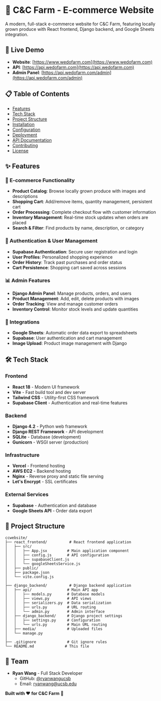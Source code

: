 # 🌱 C&C Farm - E-commerce Website

A modern, full-stack e-commerce website for C&C Farm, featuring locally grown produce with React frontend, Django backend, and Google Sheets integration.

## 🚀 Live Demo

- **Website**: [https://www.wedofarm.com](https://www.wedofarm.com)
- **API**: [https://api.wedofarm.com](https://api.wedofarm.com)
- **Admin Panel**: [https://api.wedofarm.com/admin](https://api.wedofarm.com/admin)

## 📋 Table of Contents

- [Features](#-features)
- [Tech Stack](#-tech-stack)
- [Project Structure](#-project-structure)
- [Installation](#-installation)
- [Configuration](#-configuration)
- [Deployment](#-deployment)
- [API Documentation](#-api-documentation)
- [Contributing](#-contributing)
- [License](#-license)

## ✨ Features

### 🛒 E-commerce Functionality
- **Product Catalog**: Browse locally grown produce with images and descriptions
- **Shopping Cart**: Add/remove items, quantity management, persistent cart
- **Order Processing**: Complete checkout flow with customer information
- **Inventory Management**: Real-time stock updates when orders are placed
- **Search & Filter**: Find products by name, description, or category

### 🔐 Authentication & User Management
- **Supabase Authentication**: Secure user registration and login
- **User Profiles**: Personalized shopping experience
- **Order History**: Track past purchases and order status
- **Cart Persistence**: Shopping cart saved across sessions

### 📊 Admin Features
- **Django Admin Panel**: Manage products, orders, and users
- **Product Management**: Add, edit, delete products with images
- **Order Tracking**: View and manage customer orders
- **Inventory Control**: Monitor stock levels and update quantities

### 🔗 Integrations
- **Google Sheets**: Automatic order data export to spreadsheets
- **Supabase**: User authentication and cart management
- **Image Upload**: Product image management with Django

## 🛠 Tech Stack

### Frontend
- **React 18** - Modern UI framework
- **Vite** - Fast build tool and dev server
- **Tailwind CSS** - Utility-first CSS framework
- **Supabase Client** - Authentication and real-time features

### Backend
- **Django 4.2** - Python web framework
- **Django REST Framework** - API development
- **SQLite** - Database (development)
- **Gunicorn** - WSGI server (production)

### Infrastructure
- **Vercel** - Frontend hosting
- **AWS EC2** - Backend hosting
- **Nginx** - Reverse proxy and static file serving
- **Let's Encrypt** - SSL certificates

### External Services
- **Supabase** - Authentication and database
- **Google Sheets API** - Order data export

## 📁 Project Structure

```
ccwebsite/
├── react_frontend/          # React frontend application
│   ├── src/
│   │   ├── App.jsx         # Main application component
│   │   ├── config.js       # API configuration
│   │   ├── supabaseClient.js
│   │   └── googleSheetsService.js
│   ├── public/
│   ├── package.json
│   └── vite.config.js
│
├── django_backend/          # Django backend application
│   ├── api/                # Main API app
│   │   ├── models.py       # Database models
│   │   ├── views.py        # API views
│   │   ├── serializers.py  # Data serialization
│   │   ├── urls.py         # URL routing
│   │   └── admin.py        # Admin interface
│   ├── django_backend/     # Django project settings
│   │   ├── settings.py     # Configuration
│   │   └── urls.py         # Main URL routing
│   ├── media/              # Uploaded files
│   └── manage.py
│
├── .gitignore              # Git ignore rules
└── README.md              # This file
```

## 👥 Team

- **Ryan Wang** - Full Stack Developer
  - GitHub: [@ryanwangucsb](https://github.com/ryanwangucsb)
  - Email: ryanwang@ucsb.edu

**Built with ❤️ for C&C Farm** 🌱
